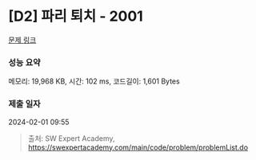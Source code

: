 # [D2] 파리 퇴치 - 2001 

[문제 링크](https://swexpertacademy.com/main/code/problem/problemDetail.do?contestProbId=AV5PzOCKAigDFAUq) 

### 성능 요약

메모리: 19,968 KB, 시간: 102 ms, 코드길이: 1,601 Bytes

### 제출 일자

2024-02-01 09:55



> 출처: SW Expert Academy, https://swexpertacademy.com/main/code/problem/problemList.do